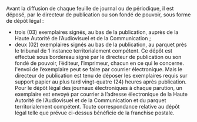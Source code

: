 Avant la diffusion de chaque feuille de journal ou de périodique, il est déposé, par le directeur de publication ou son fondé de pouvoir, sous forme de dépôt légal :
- trois (03) exemplaires signés, au bas de la publication, auprès de la Haute Autorité de l’Audiovisuel et de la Communication ;
- deux (02) exemplaires signés au bas de la publication, au parquet près le tribunal de 1 instance territorialement compétent.
Ce dépôt est effectué sous bordereau signé par le directeur de publication ou son fondé de pouvoir, l’éditeur, l’imprimeur, chacun en ce qui le concerne.
l'envoi de l’exemplaire peut se faire par courrier électronique. Mais le directeur de publication est tenu de déposer les exemplaires requis sur support papier au plus tard vingt-quatre (24) heures après publication.
Pour le dépôt légal des journaux électroniques à chaque parution, un exemplaire est envoyé par courrier à l’adresse électronique de la Haute Autorité de l’Audiovisuel et de la Communication et du parquet territorialement compétent. Toute correspondance relative au dépôt légal telle que prévue ci-dessus bénéficie de la franchise postale.